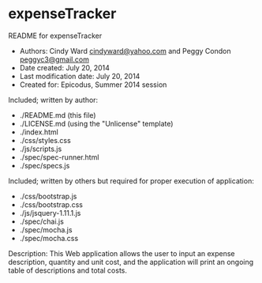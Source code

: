expenseTracker
====================

README for expenseTracker

* Authors: Cindy Ward <cindyward@yahoo.com> and Peggy Condon <peggyc3@gmail.com>
* Date created: July 20, 2014
* Last modification date: July 20, 2014
* Created for:  Epicodus, Summer 2014 session

Included; written by author:
* ./README.md (this file)
* ./LICENSE.md (using the "Unlicense" template)
* ./index.html
* ./css/styles.css
* ./js/scripts.js
* ./spec/spec-runner.html
* ./spec/specs.js

Included; written by others but required for proper execution of application:
* ./css/bootstrap.js
* ./css/bootstrap.css
* ./js/jsquery-1.11.1.js
* ./spec/chai.js
* ./spec/mocha.js
* ./spec/mocha.css

Description:
This Web application allows the user to input an expense description, quantity and unit cost, and the application will print an ongoing table of descriptions and total costs.
